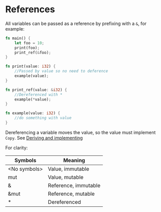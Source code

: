 # References

All variables can be passed as a reference by prefixing with a `&`, for example:
```rust
fn main() {
	let foo = 10; 
	print(foo); 
	print_ref(&foo);
}

fn print(value: i32) { 
	//Passed by value so no need to deference
	example(value);
}

fn print_ref(value: &i32) {
	//Dereferenced with *
	example(*value); 
}

fn example(value: i32) {
	//do something with value
}
```

Dereferencing a variable moves the value, so the value must implement `Copy`. See [Deriving and implementing](./classes_deriving.md)

For clarity:

| Symbols | Meaning |
| - | - |
| \<No symbols> | Value, immutable |
| mut | Value, mutable |
| & | Reference, immutable |
| &mut | Reference, mutable |
| * | Dereferenced |
 